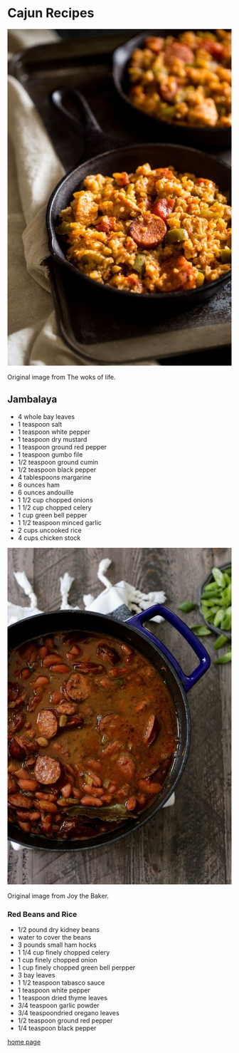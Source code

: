 <!DOCTYPE html>
<html>
<head>
  <title>Info Page</title>
</head>
<body>
<h1>Cajun Recipes</h1>
<img src="images/jambalaya.jpg" alt="Jambalaya">
<p>Original image from <a href="http://thewoksoflife.com/2015/06/shrimp-etouffee/"></a>The woks of life.</p>
<h2>Jambalaya</h2>
<ul>
  <li>4 whole bay leaves</li>
  <li>1 teaspoon salt</li>
  <li>1 teaspoon white pepper</li>
  <li>1 teaspoon dry mustard</li>
  <li>1 teaspoon ground red pepper</li>
  <li>1 teaspoon gumbo file</li>
  <li>1/2 teaspoon ground cumin</li>
  <li>1/2 teaspoon black pepper</li>
  <li>4 tablespoons margarine</li>
  <li>6 ounces ham</li>
  <li>6 ounces andouille</li>
  <li>1 1/2 cup chopped onions</li>
  <li>1 1/2 cup chopped celery</li>
  <li>1 cup green bell pepper</li>
  <li>1 1/2 teaspoon minced garlic</li>
  <li>2 cups uncooked rice</li>
  <li>4 cups chicken stock</li>
</ul>

<img src="images/Red_beans_and_rice.jpg" alt="Red Beans and Rice">
<p>Original image from <a href="http://joythebaker.com/2015/03/new-orleans-red-beans-and-rice/#more-17863"></a>Joy the Baker.</p>
<h3>Red Beans and Rice</h3>
<ul>
  <li>1/2 pound dry kidney beans</li>
  <li>water to cover the beans</li>
  <li>3 pounds small ham hocks</li>
  <li>1 1/4 cup finely chopped celery</li>
  <li>1 cup finely chopped onion</li>
  <li>1 cup finely chopped green bell perpper</li>
  <li>3 bay leaves</li>
  <li>1 1/2 teaspoon tabasco sauce</li>
  <li>1 teaspoon white pepper</li>
  <li>1 teaspoon dried thyme leaves</li>
  <li>3/4 teaspoon garlic powder</li>
  <li>3/4 teaspoondried oregano leaves</li>
  <li>1/2 teaspoon ground red pepper</li>
  <li>1/4 teaspoon black pepper</li>
</ul>
<footer><a href="index.html">home page</a></footer>
</body>
</html>